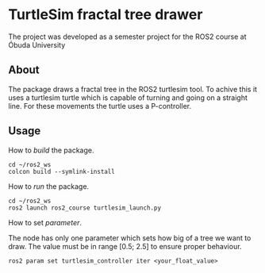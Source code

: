 # TurtleSim fractal tree drawer
The project was developed as a semester project for the ROS2 course at Óbuda University

## About

The package draws a fractal tree in the ROS2 turtlesim tool. 
To achive this it uses a turtlesim turtle which is capable of turning and going on a straight line. For these movements the turtle uses a P-controller.

## Usage

How to *build* the package.

    cd ~/ros2_ws
    colcon build --symlink-install

How to *run* the package.

    cd ~/ros2_ws
    ros2 launch ros2_course turtlesim_launch.py

How to set *parameter*.

The node has only one parameter which sets how big of a tree we want to draw. 
The value must be in range [0.5; 2.5] to ensure proper behaviour. 

    ros2 param set turtlesim_controller iter <your_float_value>

